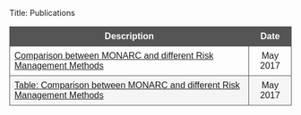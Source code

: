 Title: Publications

<style>
table {
    font-family: arial, sans-serif;
    border-collapse: collapse;
    width: 100%;
}

td, th {
    border: 1px solid #555555;
    text-align: left;
    padding: 8px;
}

th {
    background-color: #555555;
    text-align: center;
    color: white;
}

tr:nth-child(even) {
    background-color: #f5f5f5;
}
</style>

| Description | Date |
|---|:---:|
|[Comparison between MONARC and different Risk Management Methods](/comparison-between-monarc-and-different-risk-management-methods)| May 2017 |
|[Table: Comparison between MONARC and different Risk Management Methods](/table-comparison-between-monarc-and-different-risk-management-methods)| May 2017 |
